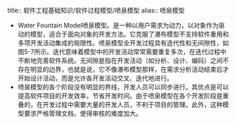 title:: 软件工程基础知识/软件过程模型/喷泉模型
alias:: 喷泉模型

- Water Fountain Model喷泉模型。是一种以用户需求为动力，以对象作为驱动的模型，适合于面向对象的开发方法。它克服了瀑布模型不支持软件重用和多项开发活动集成的局限性。喷泉模型全开发过程具有迭代性和无间隙性，如图5-7所示。迭代意味着模型中的开发活动常常需要重复多次，在迭代过程中不断地完善软件系统。无间隙是指在开发活动（如分析、设计、编码）之间不存在明显的边界，也就是说，它不像瀑布模型那样，在需求分析活动结束后才开始设计活动，而是允许各开发活动交叉、迭代地进行。
- 喷泉模型的各个阶段没有明显的界线，开发人员可以同步进行。其优点是可以提高软件项目的开发效率，节省开发时间。由于喷泉模型在各个开发阶段是重叠的，在开发过程中需要大量的开发人员，不利于项目的管理。此外，这种模型要求严格管理文档，使得审核的难度加大。